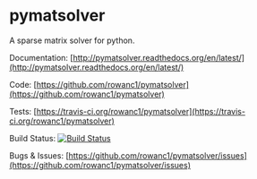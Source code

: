 pymatsolver
===========

A sparse matrix solver for python.



Documentation:
[http://pymatsolver.readthedocs.org/en/latest/](http://pymatsolver.readthedocs.org/en/latest/)

Code:
[https://github.com/rowanc1/pymatsolver](https://github.com/rowanc1/pymatsolver)

Tests:
[https://travis-ci.org/rowanc1/pymatsolver](https://travis-ci.org/rowanc1/pymatsolver)

Build Status:
[![Build Status](https://travis-ci.org/rowanc1/pymatsolver.svg?branch=master)](https://travis-ci.org/rowanc1/pymatsolver)

Bugs & Issues:
[https://github.com/rowanc1/pymatsolver/issues](https://github.com/rowanc1/pymatsolver/issues)
